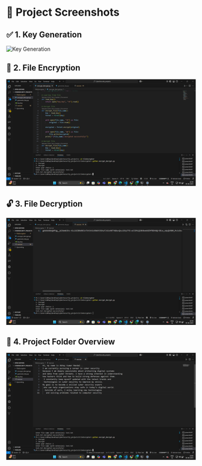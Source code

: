 
# 📸 Project Screenshots

## ✅ 1. Key Generation
![Key Generation](Screenshot%2025-06-06%061432.png)

## 🔐 2. File Encryption
![File Encryption](Screenshot%202025-06-05%20225900.png)

## 🔓 3. File Decryption
![File Decryption](Screenshot%202025-06-05%20225943.png)

## 📁 4. Project Folder Overview
![Folder](Screenshot%202025-06-05%20230014.png)
